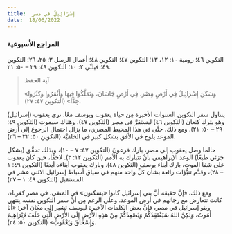 ```yaml
---
title:  إِسْرَائِيلُ في مصر
date:  18/06/2022
---
```


### المراجع الأسبوعية
التكوين ٤٦؛ رومية ١٠: ١٢، ١٣؛ التكوين ٤٧؛ التكوين ٤٨؛ أعمال الرسل ٣: ٢٥، ٢٦؛ التكوين ٤٩؛ فيلبِّي ٢: ١٠؛ التكوين ٤٩: ٢٩ – ٥٠: ٢١.

> <p>آية الحفظ</p>
> «وَسَكَنَ إِسْرَائِيلُ فِي أَرْضِ مِصْرَ، فِي أَرْضِ جَاسَانَ، وَتَمَلَّكُوا فِيهَا وَأَثْمَرُوا وَكَثُرُوا جِدًّا» (التكوين ٤٧: ٢٧).

يتناول سفر التكوين السنوات الأخيرة مِن حياة يعقوب ويوسف معًا. نرى يعقوب (إسرائيل) وهو يترك كنعان (التكوين ٤٦) ليستقرَّ في مصر (التكوين ٤٧)، وهناك سيموت (التكوين ٤٩: ٢٩ – ٥٠: ٢١). ومع ذلك، حتَّى في هذا المحيط المصري، ما يزال احتمال الرجوع إلى أرض الموعد يلوح في الأفق بشكل كبير في الخلفيَّة (التكوين ٥٠: ٢٢ – ٢٦).

حالما وصل يعقوب إلى مصر، بارك فرعونَ (التكوين ٤٧: ٧ – ١٠)، وبذلك تحقَّق (بشكل جزئي طبعًا) الوعد الإبراهيمي بأنْ تتبارك به الأمم (التكوين ١٢: ٣). لاحقًا، حين كان يعقوب على شفا الموت، بارك أبناء يوسف (التكوين ٤٨). وبارك يعقوب أبناءه أيضًا (التكوين ٤٩: ١ – ٢٨)، وقدَّم تنبُّؤات رائعة بشأن كلِّ واحد منهم في سياق أسباط إسرائيل الاثني عشر في المستقبل (التكوين ٤٩: ١ – ٢٧).

ومع ذلك، فإنَّ حقيقة أنَّ بني إسرائيل كانوا «يسكنون» في المنفى، في مصر كغرباء، كانت تتعارض مع رجائهم في أرض الموعد. وعلى الرغم مِن أنَّ سفر التكوين نفسه ينتهي وبنو إسرائيل في مصر، فإنَّ بعض الكلمات الأخيرة ليوسف تشير إلى مكان آخر: «أَنَا أَمُوتُ، وَلكِنَّ اللهَ سَيَفْتَقِدُكُمْ وَيُصْعِدُكُمْ مِنْ هذِهِ الأَرْضِ إِلَى الأَرْضِ الَّتِي حَلَفَ لإِبْرَاهِيمَ وَإِسْحَاقَ وَيَعْقُوبَ» (التكوين ٥٠: ٢٤).